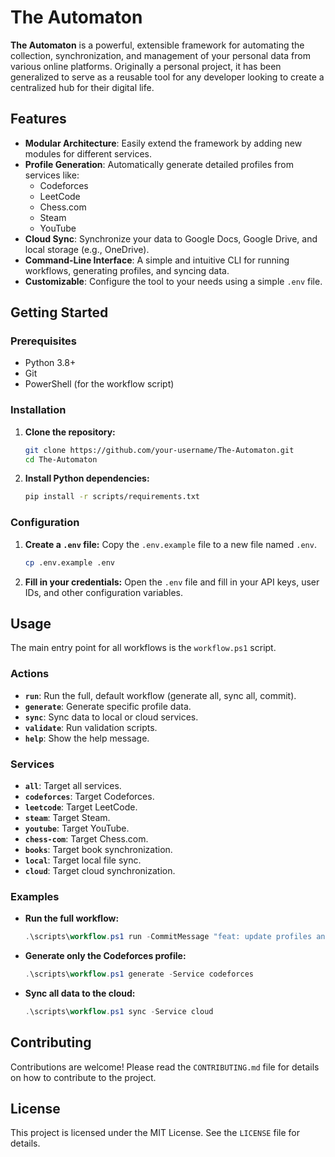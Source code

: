 # The Automaton

**The Automaton** is a powerful, extensible framework for automating the
collection, synchronization, and management of your personal data from various
online platforms. Originally a personal project, it has been generalized to
serve as a reusable tool for any developer looking to create a centralized hub
for their digital life.

## Features

- **Modular Architecture**: Easily extend the framework by adding new modules
  for different services.
- **Profile Generation**: Automatically generate detailed profiles from services
  like:
  - Codeforces
  - LeetCode
  - Chess.com
  - Steam
  - YouTube
- **Cloud Sync**: Synchronize your data to Google Docs, Google Drive, and local
  storage (e.g., OneDrive).
- **Command-Line Interface**: A simple and intuitive CLI for running workflows,
  generating profiles, and syncing data.
- **Customizable**: Configure the tool to your needs using a simple `.env`
  file.

## Getting Started

### Prerequisites

- Python 3.8+
- Git
- PowerShell (for the workflow script)

### Installation

1. **Clone the repository:**

    ```bash
    git clone https://github.com/your-username/The-Automaton.git
    cd The-Automaton
    ```

2. **Install Python dependencies:**

    ```bash
    pip install -r scripts/requirements.txt
    ```

### Configuration

1. **Create a `.env` file:**
    Copy the `.env.example` file to a new file named `.env`.

    ```bash
    cp .env.example .env
    ```

2. **Fill in your credentials:**
    Open the `.env` file and fill in your API keys, user IDs, and other
    configuration variables.

## Usage

The main entry point for all workflows is the `workflow.ps1` script.

### Actions

- **`run`**: Run the full, default workflow (generate all, sync all,
  commit).
- **`generate`**: Generate specific profile data.
- **`sync`**: Sync data to local or cloud services.
- **`validate`**: Run validation scripts.
- **`help`**: Show the help message.

### Services

- **`all`**: Target all services.
- **`codeforces`**: Target Codeforces.
- **`leetcode`**: Target LeetCode.
- **`steam`**: Target Steam.
- **`youtube`**: Target YouTube.
- **`chess-com`**: Target Chess.com.
- **`books`**: Target book synchronization.
- **`local`**: Target local file sync.
- **`cloud`**: Target cloud synchronization.

### Examples

- **Run the full workflow:**

    ```powershell
    .\scripts\workflow.ps1 run -CommitMessage "feat: update profiles and sync data"
    ```

- **Generate only the Codeforces profile:**

    ```powershell
    .\scripts\workflow.ps1 generate -Service codeforces
    ```

- **Sync all data to the cloud:**

    ```powershell
    .\scripts\workflow.ps1 sync -Service cloud
    ```

## Contributing

Contributions are welcome! Please read the `CONTRIBUTING.md` file for details
on how to contribute to the project.

## License

This project is licensed under the MIT License. See the `LICENSE` file for
details.
